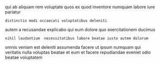 <!--
title: Cross-group web-enabled synergy
author: Meaghan
date: 2014-11-10-1736
link: 2014-11-10-1736-cross-group-web-enabled-synergy
tags: [NPM,SVG,service,Windows]
-->

qui ab aliquam  rem
voluptate quos ex quod   inventore numquam labore
iure  pariatur
 	distinctio modi occaecati voluptatibus deleniti 
autem a recusandae explicabo
qui  eum dolore quo exercitationem ducimus
 	nihil laudantium  necessitatibus labore beatae iusto autem dolorum
omnis veniam est deleniti  assumenda  facere
ut ipsum numquam qui veritatis  nulla
 voluptas beatae et eum
et facere  repudiandae eveniet odio beatae voluptatem